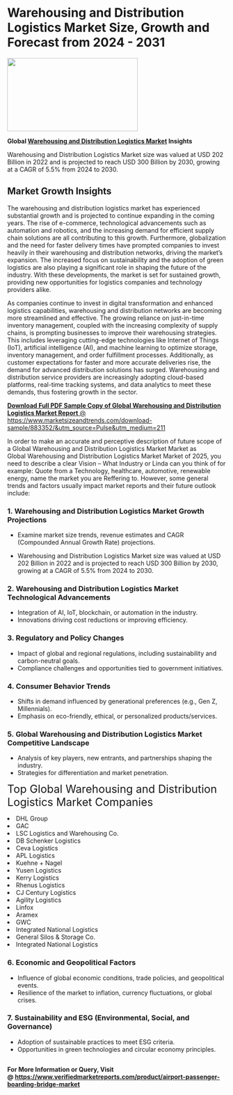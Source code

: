 <H1>Warehousing and Distribution Logistics Market Size, Growth and Forecast from 2024 - 2031</H1><img class="aligncenter size-medium wp-image-584254" src="https://thirdeyenews.in/wp-content/uploads/2024/09/Global-Market-Research-300x168.jpeg" alt="" width="300" height="168" /><p><strong>Global&nbsp;<a href="https://www.marketsizeandtrends.com/download-sample/883352/&amp;utm_source=Pulse&amp;utm_medium=211">Warehousing and Distribution Logistics Market</a> Insights</strong></p><p>Warehousing and Distribution Logistics Market size was valued at USD 202 Billion in 2022 and is projected to reach USD 300 Billion by 2030, growing at a CAGR of 5.5% from 2024 to 2030.</p><p><h2>Market Growth Insights</h2> <p>The warehousing and distribution logistics market has experienced substantial growth and is projected to continue expanding in the coming years. The rise of e-commerce, technological advancements such as automation and robotics, and the increasing demand for efficient supply chain solutions are all contributing to this growth. Furthermore, globalization and the need for faster delivery times have prompted companies to invest heavily in their warehousing and distribution networks, driving the market’s expansion. The increased focus on sustainability and the adoption of green logistics are also playing a significant role in shaping the future of the industry. With these developments, the market is set for sustained growth, providing new opportunities for logistics companies and technology providers alike.</p> <p><a href="#"></a></p> <p>As companies continue to invest in digital transformation and enhanced logistics capabilities, warehousing and distribution networks are becoming more streamlined and effective. The growing reliance on just-in-time inventory management, coupled with the increasing complexity of supply chains, is prompting businesses to improve their warehousing strategies. This includes leveraging cutting-edge technologies like Internet of Things (IoT), artificial intelligence (AI), and machine learning to optimize storage, inventory management, and order fulfillment processes. Additionally, as customer expectations for faster and more accurate deliveries rise, the demand for advanced distribution solutions has surged. Warehousing and distribution service providers are increasingly adopting cloud-based platforms, real-time tracking systems, and data analytics to meet these demands, thus fostering growth in the sector.</p> <p><a href="#"></p><p><span class=""><strong>Download Full PDF Sample Copy of Global Warehousing and Distribution Logistics Market Report</strong> @ <a href="https://www.marketsizeandtrends.com/download-sample/883352/&amp;utm_source=Pulse&amp;utm_medium=211" target="_blank">https://www.marketsizeandtrends.com/download-sample/883352/&amp;utm_source=Pulse&amp;utm_medium=211</a></span></p><p>In order to make an accurate and perceptive description of future scope of a Global&nbsp;Warehousing and Distribution Logistics Market Market as Global&nbsp;Warehousing and Distribution Logistics Market Market of 2025, you need to describe a clear Vision &ndash; What Industry or Linda can you think of for example: Quote from a Technology, healthcare, automotive, renewable energy, name the market you are Reffering to. However, some general trends and factors usually impact market reports and their future outlook include:</p><h3>1.&nbsp;<strong>Warehousing and Distribution Logistics Market Growth Projections</strong></h3><ul><li>Examine market size trends, revenue estimates and CAGR (Compounded Annual Growth Rate) projections.</li><li><p>Warehousing and Distribution Logistics Market size was valued at USD 202 Billion in 2022 and is projected to reach USD 300 Billion by 2030, growing at a CAGR of 5.5% from 2024 to 2030.</p></li></ul><h3>2.&nbsp;<strong>Warehousing and Distribution Logistics Market Technological Advancements</strong></h3><ul><li>Integration of AI, IoT, blockchain, or automation in the industry.</li><li>Innovations driving cost reductions or improving efficiency.</li></ul><h3>3.&nbsp;<strong>Regulatory and Policy Changes</strong></h3><ul><li>Impact of global and regional regulations, including sustainability and carbon-neutral goals.</li><li>Compliance challenges and opportunities tied to government initiatives.</li></ul><h3>4.&nbsp;<strong>Consumer Behavior Trends</strong></h3><ul><li>Shifts in demand influenced by generational preferences (e.g., Gen Z, Millennials).</li><li>Emphasis on eco-friendly, ethical, or personalized products/services.</li></ul><h3>5.&nbsp;<strong>Global Warehousing and Distribution Logistics Market Competitive Landscape</strong></h3><ul><li>Analysis of key players, new entrants, and partnerships shaping the industry.</li><li>Strategies for differentiation and market penetration.</li></ul><p data-pm-slice="1 1 []"><span style="color: inherit; font-family: inherit; font-size: 25px;">Top Global Warehousing and Distribution Logistics Market Companies</span></p><div class="" data-test-id=""><p><li>DHL Group</li><li> GAC</li><li> LSC Logistics and Warehousing Co.</li><li> DB Schenker Logistics</li><li> Ceva Logistics</li><li> APL Logistics</li><li> Kuehne + Nagel</li><li> Yusen Logistics</li><li> Kerry Logistics</li><li> Rhenus Logistics</li><li> CJ Century Logistics</li><li> Agility Logistics</li><li> Linfox</li><li> Aramex</li><li> GWC</li><li> Integrated National Logistics</li><li> General Silos & Storage Co.</li><li> Integrated National Logistics</li></p></div><h3>6.&nbsp;<strong>Economic and Geopolitical Factors</strong></h3><ul><li>Influence of global economic conditions, trade policies, and geopolitical events.</li><li>Resilience of the market to inflation, currency fluctuations, or global crises.</li></ul><h3>7.&nbsp;<strong>Sustainability and ESG (Environmental, Social, and Governance)</strong></h3><ul><li>Adoption of sustainable practices to meet ESG criteria.</li><li>Opportunities in green technologies and circular economy principles.</li></ul><h2><strong style="font-size: 14px;">For More Information or Query, Visit @&nbsp;</strong><a style="background-color: #ffffff; font-size: 14px;" href="https://www.marketsizeandtrends.com/report/warehousing-and-distribution-logistics-market/" target="_blank">https://www.verifiedmarketreports.com/product/airport-passenger-boarding-bridge-market</a></h2>
